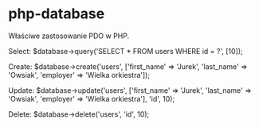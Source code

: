 # php-database
Właściwe zastosowanie PDO w PHP.

Select: $database->query('SELECT * FROM users WHERE id = ?', [10]); 

Create: $database->create('users', ['first_name' => 'Jurek', 'last_name' => 'Owsiak', 'employer' => 'Wielka orkiestra']);

Update: $database->update('users', ['first_name' => 'Jurek', 'last_name' => 'Owsiak', 'employer' => 'Wielka orkiestra'], 'id', 10);

Delete: $database->delete('users', 'id', 10);
